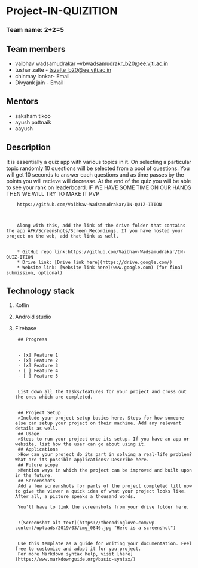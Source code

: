 # Project-IN-QUIZITION
		
### Team name: 2+2=5
		
## Team members
* vaibhav wadsamudrakar –vbwadsamudrakr_b20@ee.vjti.ac.in
* tushar zalte - tszalte_b20@ee.vjti.ac.in
* chinmay lonkar- Email
* Divyank jain - Email
		

## Mentors
* saksham tikoo
* ayush pattnaik
* aayush 
		

## Description
It is essentially a quiz app with various topics in it. On selecting a particular topic randomly 10 questions will be selected from a pool of questions.
You will get 10 seconds to answer each questions and as time passes by the points you will recieve will decrease. At the end of the quiz you will be able to see your rank on leaderboard.
IF WE HAVE SOME TIME ON OUR HANDS THEN WE WILL TRY TO MAKE IT PVP
		

		https://github.com/Vaibhav-Wadsamudrakar/IN-QUIZ-ITION

		

		Along with this, add the link of the drive folder that contains the app APK/Screenshots/Screen Recordings. If you have hosted your project on the web, add that link as well.
		

		* GitHub repo link:https://github.com/Vaibhav-Wadsamudrakar/IN-QUIZ-ITION
		* Drive link: [Drive link here](https://drive.google.com/)
		* Website link: [Website link here](www.google.com) (for final submission, optional)
		

## Technology stack
		

1. Kotlin
2. Android studio
3. Firebase
 	

		## Progress
		

		- [x] Feature 1
		- [x] Feature 2
		- [x] Feature 3
		- [ ] Feature 4
		- [ ] Feature 5
		

		List down all the tasks/features for your project and cross out the ones which are completed.
		

		## Project Setup
		>Include your project setup basics here. Steps for how someone else can setup your project on their machine. Add any relevant details as well.
		## Usage
		>Steps to run your project once its setup. If you have an app or website, list how the user can go about using it.
		## Applications
		>How can your project do its part in solving a real-life problem? What are its possible applications? Describe here.
		## Future scope
		>Mention ways in which the project can be improved and built upon in the future.
		## Screenshots
		Add a few screenshots for parts of the project completed till now to give the viewer a quick idea of what your project looks like. After all, a picture speaks a thousand words.
		
		You'll have to link the screenshots from your drive folder here.
		

		![Screenshot alt text](https://thecodinglove.com/wp-content/uploads/2019/03/img_0846.jpg "Here is a screenshot")
		

		Use this template as a guide for writing your documentation. Feel free to customize and adapt it for you project.
		For more Markdown syntax help, visit [here](https://www.markdownguide.org/basic-syntax/)



